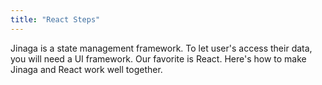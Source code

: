 ```yaml
---
title: "React Steps"
---
```


Jinaga is a state management framework.
To let user's access their data, you will need a UI framework.
Our favorite is React.
Here's how to make Jinaga and React work well together.